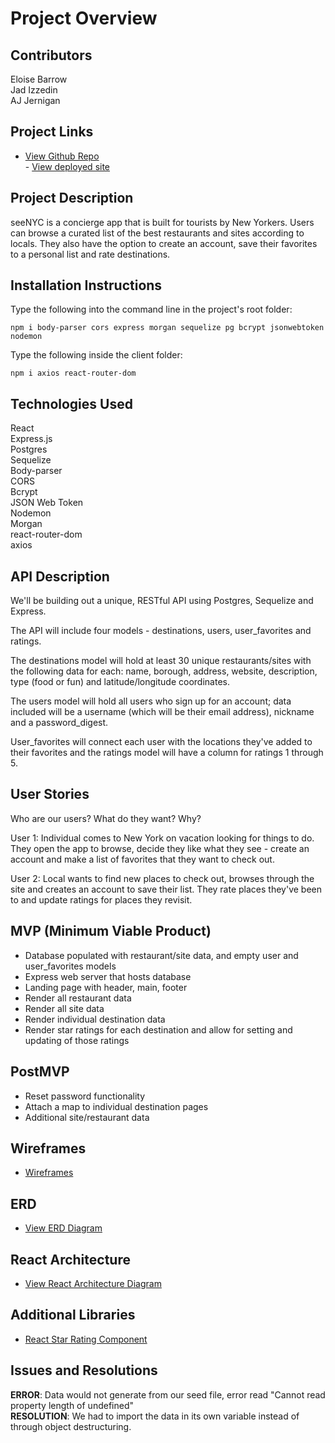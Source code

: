 # Project Overview

## Contributors

Eloise Barrow
<br>Jad Izzedin
<br>AJ Jernigan

## Project Links
- [View Github Repo](https://github.com/eloisebarrow/seeNYC)
<br>- [View deployed site](http://see-nyc.surge.sh/)

## Project Description

seeNYC is a concierge app that is built for tourists by New Yorkers. Users can browse a curated list of the best restaurants and sites according to locals. They also have the option to create an account, save their favorites to a personal list and rate destinations.

## Installation Instructions
Type the following into the command line in the project's root folder:

```npm i body-parser cors express morgan sequelize pg bcrypt jsonwebtoken nodemon```

Type the following inside the client folder:

```npm i axios react-router-dom```

## Technologies Used

React
<br>Express.js
<br>Postgres
<br>Sequelize
<br>Body-parser
<br>CORS
<br>Bcrypt
<br>JSON Web Token
<br>Nodemon
<br>Morgan
<br>react-router-dom
<br>axios

## API Description

We'll be building out a unique, RESTful API using Postgres, Sequelize and Express.

The API will include four models - destinations, users, user_favorites and ratings.

The destinations model will hold at least 30 unique restaurants/sites with the following data for each: name, borough, address, website, description, type (food or fun) and latitude/longitude coordinates.

The users model will hold all users who sign up for an account; data included will be a username (which will be their email address), nickname and a password_digest.

User_favorites will connect each user with the locations they've added to their favorites and the ratings model will have a column for ratings 1 through 5.

## User Stories

Who are our users?
What do they want?
Why?

User 1:
Individual comes to New York on vacation looking for things to do. They open the app to browse, decide they like what they see - create an account and make a list of favorites that they want to check out.

User 2:
Local wants to find new places to check out, browses through the site and creates an account to save their list. They rate places they've been to and update ratings for places they revisit.

## MVP (Minimum Viable Product)

- Database populated with restaurant/site data, and empty user and user_favorites models
- Express web server that hosts database
- Landing page with header, main, footer
- Render all restaurant data
- Render all site data
- Render individual destination data
- Render star ratings for each destination and allow for setting and updating of those ratings

## PostMVP

- Reset password functionality
- Attach a map to individual destination pages
- Additional site/restaurant data

## Wireframes

- [Wireframes](https://res.cloudinary.com/jadscloudinary/image/upload/v1568571423/seeNYC_wireframes_sbsp6z.png)

## ERD

- [View ERD Diagram](https://drive.google.com/file/d/15lGRzK_Hznqutlp-rQ1VUL7Euo0yYoh6/view)


## React Architecture

- [View React Architecture Diagram](https://drive.google.com/file/d/1Ez8zWn7taYAG9kxlC6VrEyWoInrY7N8q/view)

## Additional Libraries

- [React Star Rating Component](https://www.npmjs.com/package/react-star-rating-component)

## Issues and Resolutions

**ERROR**: Data would not generate from our seed file, error read "Cannot read property length of undefined"
<BR>**RESOLUTION**: We had to import the data in its own variable instead of through object destructuring.

